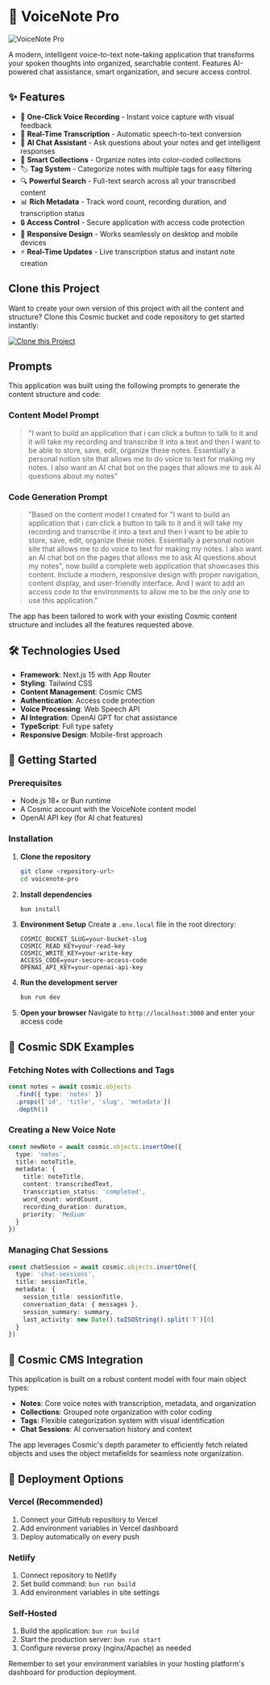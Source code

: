 # 🎤 VoiceNote Pro

![VoiceNote Pro](https://images.unsplash.com/photo-1589254065878-42c9da997008?w=1200&h=300&fit=crop&auto=format)

A modern, intelligent voice-to-text note-taking application that transforms your spoken thoughts into organized, searchable content. Features AI-powered chat assistance, smart organization, and secure access control.

## ✨ Features

- 🎤 **One-Click Voice Recording** - Instant voice capture with visual feedback
- 📝 **Real-Time Transcription** - Automatic speech-to-text conversion
- 🤖 **AI Chat Assistant** - Ask questions about your notes and get intelligent responses
- 📁 **Smart Collections** - Organize notes into color-coded collections
- 🏷️ **Tag System** - Categorize notes with multiple tags for easy filtering
- 🔍 **Powerful Search** - Full-text search across all your transcribed content
- 📊 **Rich Metadata** - Track word count, recording duration, and transcription status
- 🔒 **Access Control** - Secure application with access code protection
- 📱 **Responsive Design** - Works seamlessly on desktop and mobile devices
- ⚡ **Real-Time Updates** - Live transcription status and instant note creation

## Clone this Project

Want to create your own version of this project with all the content and structure? Clone this Cosmic bucket and code repository to get started instantly:

[![Clone this Project](https://img.shields.io/badge/Clone%20this%20Project-29abe2?style=for-the-badge&logo=cosmic&logoColor=white)](https://app.cosmicjs.com/projects/new?clone_bucket=68d54f88e4b13704227fb48c&clone_repository=68d552bee4b13704227fb4a6)

## Prompts

This application was built using the following prompts to generate the content structure and code:

### Content Model Prompt

> "I want to build an application that i can click a button to talk to it and it will take my recording and transcribe it into a text and then I want to be able to store, save, edit, organize these notes. Essentially a personal notion site that allows me to do voice to text for making my notes. I also want an AI chat bot on the pages that allows me to ask AI questions about my notes"

### Code Generation Prompt

> "Based on the content model I created for "I want to build an application that i can click a button to talk to it and it will take my recording and transcribe it into a text and then I want to be able to store, save, edit, organize these notes. Essentially a personal notion site that allows me to do voice to text for making my notes. I also want an AI chat bot on the pages that allows me to ask AI questions about my notes", now build a complete web application that showcases this content. Include a modern, responsive design with proper navigation, content display, and user-friendly interface. And I want to add an access code to the environments to allow me to be the only one to use this application."

The app has been tailored to work with your existing Cosmic content structure and includes all the features requested above.

## 🛠️ Technologies Used

- **Framework**: Next.js 15 with App Router
- **Styling**: Tailwind CSS
- **Content Management**: Cosmic CMS
- **Authentication**: Access code protection
- **Voice Processing**: Web Speech API
- **AI Integration**: OpenAI GPT for chat assistance
- **TypeScript**: Full type safety
- **Responsive Design**: Mobile-first approach

## 🚀 Getting Started

### Prerequisites

- Node.js 18+ or Bun runtime
- A Cosmic account with the VoiceNote content model
- OpenAI API key (for AI chat features)

### Installation

1. **Clone the repository**
   ```bash
   git clone <repository-url>
   cd voicenote-pro
   ```

2. **Install dependencies**
   ```bash
   bun install
   ```

3. **Environment Setup**
   Create a `.env.local` file in the root directory:
   ```env
   COSMIC_BUCKET_SLUG=your-bucket-slug
   COSMIC_READ_KEY=your-read-key
   COSMIC_WRITE_KEY=your-write-key
   ACCESS_CODE=your-secure-access-code
   OPENAI_API_KEY=your-openai-api-key
   ```

4. **Run the development server**
   ```bash
   bun run dev
   ```

5. **Open your browser**
   Navigate to `http://localhost:3000` and enter your access code

## 📡 Cosmic SDK Examples

### Fetching Notes with Collections and Tags
```typescript
const notes = await cosmic.objects
  .find({ type: 'notes' })
  .props(['id', 'title', 'slug', 'metadata'])
  .depth(1)
```

### Creating a New Voice Note
```typescript
const newNote = await cosmic.objects.insertOne({
  type: 'notes',
  title: noteTitle,
  metadata: {
    title: noteTitle,
    content: transcribedText,
    transcription_status: 'completed',
    word_count: wordCount,
    recording_duration: duration,
    priority: 'Medium'
  }
})
```

### Managing Chat Sessions
```typescript
const chatSession = await cosmic.objects.insertOne({
  type: 'chat-sessions',
  title: sessionTitle,
  metadata: {
    session_title: sessionTitle,
    conversation_data: { messages },
    session_summary: summary,
    last_activity: new Date().toISOString().split('T')[0]
  }
})
```

## 🌟 Cosmic CMS Integration

This application is built on a robust content model with four main object types:

- **Notes**: Core voice notes with transcription, metadata, and organization
- **Collections**: Grouped note organization with color coding
- **Tags**: Flexible categorization system with visual identification
- **Chat Sessions**: AI conversation history and context

The app leverages Cosmic's depth parameter to efficiently fetch related objects and uses the object metafields for seamless note organization.

## 📱 Deployment Options

### Vercel (Recommended)
1. Connect your GitHub repository to Vercel
2. Add environment variables in Vercel dashboard
3. Deploy automatically on every push

### Netlify
1. Connect repository to Netlify
2. Set build command: `bun run build`
3. Add environment variables in site settings

### Self-Hosted
1. Build the application: `bun run build`
2. Start the production server: `bun run start`
3. Configure reverse proxy (nginx/Apache) as needed

Remember to set your environment variables in your hosting platform's dashboard for production deployment.

<!-- README_END -->